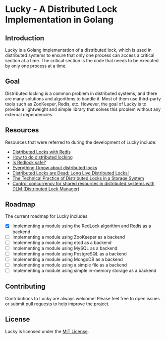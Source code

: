 # Lucky - A Distributed Lock Implementation in Golang

## Introduction

Lucky is a Golang implementation of a distributed lock, which is used in distributed systems to ensure that only one
process can access a critical section at a time. The critical section is the code that needs to be executed by only one
process at a time.

## Goal

Distributed locking is a common problem in distributed systems, and there are many solutions and algorithms to handle
it. Most of them use third-party tools such as ZooKeeper, Redis, etc. However, the goal of Lucky is to provide a
lightweight and simple library that solves this problem without any external dependencies.

## Resources

Resources that were referred to during the development of Lucky include:

- [Distributed Locks with Redis](https://redis.io/docs/manual/patterns/distributed-locks/)
- [How to do distributed locking](https://martin.kleppmann.com/2016/02/08/how-to-do-distributed-locking.html)
- [Is Redlock safe?](http://antirez.com/news/101)
- [Everything I know about distributed locks](https://davidecerbo.medium.com/everything-i-know-about-distributed-locks-2bf54de2df71)
- [Distributed Locks are Dead; Long Live Distributed Locks!](https://hazelcast.com/blog/long-live-distributed-locks/)
- [The Technical Practice of Distributed Locks in a Storage System](https://www.alibabacloud.com/blog/the-technical-practice-of-distributed-locks-in-a-storage-system_597141)
- [Control concurrency for shared resources in distributed systems with DLM (Distributed Lock Manager)](https://m-qafouri.medium.com/serialize-access-to-a-shared-resource-in-distributed-systems-with-dlm-distributed-lock-manager-5abf5e393e15)

## Roadmap

The current roadmap for Lucky includes:

- [X] Implementing a module using the RedLock algorithm and Redis as a backend
- [ ] Implementing a module using ZooKeeper as a backend
- [ ] Implementing a module using etcd as a backend
- [ ] Implementing a module using MySQL as a backend
- [ ] Implementing a module using PostgreSQL as a backend
- [ ] Implementing a module using MongoDB as a backend
- [ ] Implementing a module using a simple file as a backend
- [ ] Implementing a module using simple in-memory storage as a backend

## Contributing

Contributions to Lucky are always welcome! Please feel free to open issues or submit pull requests to help improve the
project.

## License

Lucky is licensed under the [MIT License](LICENCE).
